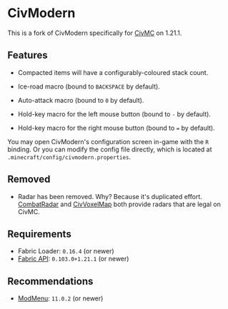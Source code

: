 # CivModern

This is a fork of CivModern specifically for [CivMC](https://civmc.net) on 1.21.1.

## Features

- Compacted items will have a configurably-coloured stack count.

- Ice-road macro (bound to `BACKSPACE` by default).

- Auto-attack macro (bound to `0` by default).

- Hold-key macro for the left mouse button (bound to `-` by default).

- Hold-key macro for the right mouse button (bound to `=` by default).

You may open CivModern's configuration screen in-game with the `R` binding. Or you can modify the config file directly,
which is located at `.minecraft/config/civmodern.properties`.

## Removed

- Radar has been removed. Why? Because it's duplicated effort. [CombatRadar](https://modrinth.com/mod/combatradar) and
  [CivVoxelMap](https://github.com/Protonull/CivVoxelMap) both provide radars that are legal on CivMC.

## Requirements

- Fabric Loader: `0.16.4` (or newer)
- [Fabric API](https://modrinth.com/mod/fabric-api): `0.103.0+1.21.1` (or newer)

## Recommendations

- [ModMenu](https://modrinth.com/mod/modmenu): `11.0.2` (or newer)

